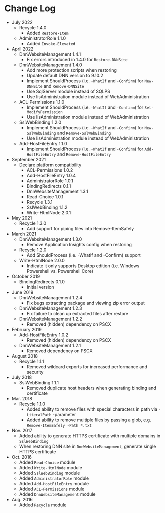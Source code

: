 # Change Log

- July 2022
  - Recycle 1.4.0
    - Added `Restore-Item`
  - AdministratorRole 1.1.0
    - Added `Invoke-Elevated`
- April 2022
  - DnnWebsiteManagement 1.4.1
    - Fix errors introduced in 1.4.0 for `Restore-DNNSite`
  - DnnWebsiteManagement 1.4.0
    - Add more protection scripts when restoring
    - Update default DNN version to 9.10.2
    - Implement ShouldProcess (i.e. `-WhatIf` and `-Confirm`) for `New-DNNSite` and `Remove-DNNSite`
    - Use SqlServer module instead of SQLPS
    - Use IisAdministration module instead of WebAdministration
  - ACL-Permissions 1.1.0
    - Implement ShouldProcess (i.e. `-WhatIf` and `-Confirm`) for `Set-ModifyPermission`
    - Use IisAdministration module instead of WebAdministration
  - SslWebBinding 1.2.0
    - Implement ShouldProcess (i.e. `-WhatIf` and `-Confirm`) for `New-SslWebBinding` and `Remove-SslWebBinding`
    - Use IisAdministration module instead of WebAdministration
  - Add-HostFileEntry 1.1.0
    - Implement ShouldProcess (i.e. `-WhatIf` and `-Confirm`) for `Add-HostFileEntry` and `Remove-HostFileEntry`
- September 2021
  - Declare platform compatibility
    - ACL-Permissions 1.0.2
    - Add-HostFileEntry 1.0.4
    - AdministratorRole 1.0.1
    - BindingRedirects 0.1.1
    - DnnWebsiteManagement 1.3.1
    - Read-Choice 1.0.1
    - Recycle 1.3.1
    - SslWebBinding 1.1.2
    - Write-HtmlNode 2.0.1
- May 2021
  - Recycle 1.3.0
    - Add support for piping files into Remove-ItemSafely
- March 2021
  - DnnWebsiteManagement 1.3.0
    - Remove Application Insights config when restoring
  - Recycle 1.2.0
    - Add ShouldProcess (i.e. -WhatIf and -Confirm) support
  - Write-HtmlNode 2.0.0
    - Indicate it only supports Desktop edition (i.e. Windows Powershell vs. Powershell Core)
- October 2019
  - BindingRedirects 0.1.0
    - Initial version
- June 2019
  - DnnWebsiteManagement 1.2.4
    - Fix bugs extracting package and viewing zip error output
  - DnnWebsiteManagement 1.2.3
    - Fix failure to clean up extracted files after restore
  - DnnWebsiteManagement 1.2.2
    - Removed (hidden) dependency on PSCX
- February 2019
  - Add-HostFileEntry 1.0.2
    - Removed (hidden) dependency on PSCX
  - DnnWebsiteManagement 1.2.1
    - Removed dependency on PSCX
- August 2018
  - Recycle 1.1.1
    - Removed wildcard exports for increased performance and security
- July 2018
  - SslWebBinding 1.1.1
    - Removed duplicate host headers when generating binding and certificate
- Mar. 2018
  - Recycle 1.1.0
    - Added ability to remove files with special characters in path via `-LiteralPath` -parameter
    - Added ability to remove multiple files by passing a glob, e.g. `Remove-ItemSafely -Path *.txt`
- Nov. 2017
  - Added ability to generate HTTPS certificate with multiple domains in `SslWebBinding`
  - When restoring DNN site in `DnnWebsiteManagement`, generate single HTTPS certificate
- Oct. 2016
  - Added `Read-Choice` module
  - Added `Write-HtmlNode` module
  - Added `SslWebBinding` module
  - Added `AdministratorRole` module
  - Added `Add-HostFileEntry` module
  - Added `ACL-Permissions` module
  - Added `DnnWebsiteManagement` module
- Aug. 2016
  - Added `Recycle` module
